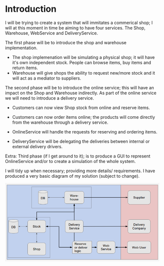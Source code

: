 Introduction
=================
I will be trying to create a system that will immitates a commerical shop; I will at this moment in time be aiming to have four services. The Shop, Warehouse, WebService and DeliveryService.

The first phase will be to introduce the shop and warehouse implementation.
- The shop implemenation will be simulating a physical shop; it will have it's own independent stock. People can browse items, buy items and return items.
- Warehouse will give shops the ability to request new/more stock and it will act as a mediator to suppliers.

The second phase will be to introduce the online service; this will have an impact on the Shop and Warehouse indirectly. As part of the online service we will need to introduce a delivery service.
- Customers can now view Shop stock from online and reserve items.
- Customers can now order items online; the products will come directly from the warehouse through a delivery service.

- OnlineService will handle the requests for reserving and ordering items.
- DeliveryService will be delegating the deliveries between internal or external delivery drivers.

Extra: Third phase (if I get around to it); is to produce a GUI to represent OnlineService and/or to create a simulation of the whole system.

I will tidy up when necessary; providing more details/ requirements. I have produced a very basic diagram of my solution (subject to change).

![Plan Of Project](/readme/images/plan.png?raw=true "Optional Title")
